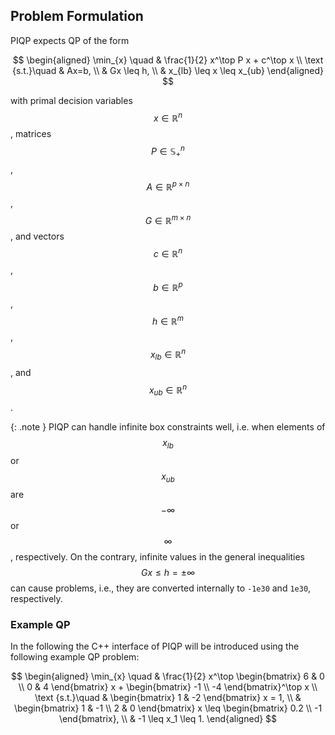 ## Problem Formulation

PIQP expects QP of the form

$$
\begin{aligned}
\min_{x} \quad & \frac{1}{2} x^\top P x + c^\top x \\
\text {s.t.}\quad & Ax=b, \\
& Gx \leq h, \\
& x_{lb} \leq x \leq x_{ub}
\end{aligned}
$$

with primal decision variables $$x \in \mathbb{R}^n$$, matrices $$P\in \mathbb{S}_+^n$$, $$A \in \mathbb{R}^{p \times n}$$,  $$G \in \mathbb{R}^{m \times n}$$, and vectors $$c \in \mathbb{R}^n$$, $$b \in \mathbb{R}^p$$, $$h \in \mathbb{R}^m$$, $$x_{lb} \in \mathbb{R}^n$$, and $$x_{ub} \in \mathbb{R}^n$$.

{: .note }
PIQP can handle infinite box constraints well, i.e. when elements of $$x_{lb}$$ or $$x_{ub}$$ are $$-\infty$$ or $$\infty$$, respectively. On the contrary, infinite values in the general inequalities $$Gx \leq h = \pm \infty$$ can cause problems, i.e., they are converted internally to `-1e30` and `1e30`, respectively.

### Example QP

In the following the C++ interface of PIQP will be introduced using the following example QP problem:

$$
\begin{aligned}
\min_{x} \quad & \frac{1}{2} x^\top \begin{bmatrix} 6 & 0 \\ 0 & 4 \end{bmatrix} x + \begin{bmatrix} -1 \\ -4 \end{bmatrix}^\top x \\
\text {s.t.}\quad & \begin{bmatrix} 1 & -2 \end{bmatrix} x = 1, \\
& \begin{bmatrix} 1 & -1 \\ 2 & 0 \end{bmatrix} x \leq \begin{bmatrix} 0.2 \\ -1 \end{bmatrix}, \\
& -1 \leq x_1 \leq 1.
\end{aligned}
$$